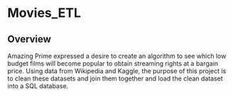 # Movies_ETL

## Overview

Amazing Prime expressed a desire to create an algorithm to see which low budget films will become popular to obtain streaming rights at a bargain price. Using data from Wikipedia and Kaggle, the purpose of this project is to clean these datasets and join them together and load the clean dataset into a SQL database.
